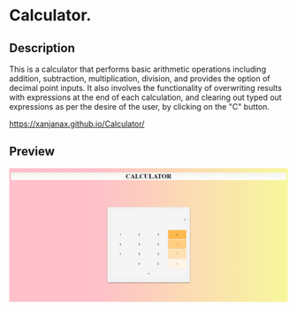 # Calculator. 

## Description 

This is a calculator that performs basic arithmetic operations including addition, subtraction, multiplication, division, and provides the option of decimal point inputs. It also involves the functionality of overwriting results with expressions at the end of each calculation, and clearing out typed out expressions as per the desire of the user, by clicking on the "C" button. 

https://xanjanax.github.io/Calculator/ 

## Preview 

<img src="Screenshot_Calculator(1).png"> 
